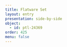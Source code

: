 ```yaml
---
title: Flatware Set
layout: entry
presentation: side-by-side
object:
  - id: ptl-24369
order: 425
menu: false
---
```

